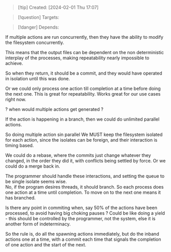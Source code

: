 
>[!tip] Created: [2024-02-01 Thu 17:07]

>[!question] Targets: 

>[!danger] Depends: 

If multiple actions are run concurrently, then they have the ability to modify the filesystem concurrently.

This means that the output files can be dependent on the non deterministic interplay of the processes, making repeatability nearly impossible to achieve.

So when they return, it should be a commit, and they would have operated in isolation until this was done.

Or we could only process one action till completion at a time before doing the next one.
This is great for repeatability.
Works great for our use cases right now.

? when would multiple actions get generated ?

If the action is happening in a branch, then we could do unlimited parallel actions.

So doing multiple action sin parallel 
We MUST keep the filesystem isolated for each action, since the isolates can be foreign, and their interaction is timing based.

We could do a rebase, where the commits just change whatever they changed, in the order they did it, with conflicts being settled by force.  Or we could do a merge back in.

The programmer should handle these interactions, and setting the queue to be single isolate seems wise.  
No, if the program desires threads, it should branch.  So each process does one action at a time until completion.  To move on to the next one means it has branched.

Is there any point in commiting when, say 50% of the actions have been processed, to avoid having big choking pauses ?  Could be like doing a yield - this should be controlled by the programmer, not the system, else it is another form of indeterminacy.

So the rule is, do all the spawning actions immediately, but do the inband actions one at a time, with a commit each time that signals the completion of one action and the start of the next.